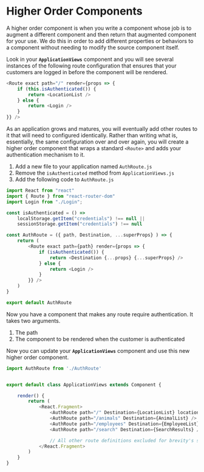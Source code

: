 # Higher Order Components

A higher order component is when you write a component whose job is to augment a different component and then return that augmented component for your use. We do this in order to add different properties or behaviors to a component without needing to modify the source component itself.

Look in your **`ApplicationViews`** component and you will see several instances of the following route configuration that ensures that your customers are logged in before the component will be rendered.

```js
<Route exact path="/" render={props => {
    if (this.isAuthenticated()) {
        return <LocationList />
    } else {
        return <Login />
    }
}} />
```

As an application grows and matures, you will eventually add other routes to it that will need to configured identically. Rather than writing what is, essentially, the same configuration over and over again, you will create a higher order component that wraps a standard `<Route>` and adds your authentication mechanism to it.

1. Add a new file to your application named `AuthRoute.js`
1. Remove the `isAuthenticated` method from `ApplicationViews.js`
1. Add the following code to `AuthRoute.js`

```js
import React from "react"
import { Route } from "react-router-dom"
import Login from "./Login";

const isAuthenticated = () =>
    localStorage.getItem("credentials") !== null ||
    sessionStorage.getItem("credentials") !== null

const AuthRoute = ({ path, Destination, ...superProps} ) => {
    return (
        <Route exact path={path} render={props => {
            if (isAuthenticated()) {
                return <Destination {...props} {...superProps} />
            } else {
                return <Login />
            }
        }} />
    )
}

export default AuthRoute
```

Now you have a component that makes any route require authentication. It takes two arguments.

1. The path
1. The component to be rendered when the customer is authenticated

Now you can update your **`ApplicationViews`** component and use this new higher order component.

```js
import AuthRoute from './AuthRoute'


export default class ApplicationViews extends Component {

    render() {
        return (
            <React.Fragment>
                <AuthRoute path="/" Destination={LocationList} locations={this.state.locations} />
                <AuthRoute path="/animals" Destination={AnimalList} />
                <AuthRoute path="/employees" Destination={EmployeeList} />
                <AuthRoute path="/search" Destination={SearchResults} />

                // All other route definitions excluded for brevity's sake
            </React.Fragment>
        )
    }
}
```


